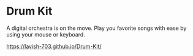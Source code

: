 # Drum Kit
A digital orchestra is on the move. Play you favorite songs with ease by using your mouse or keyboard.

https://lavish-703.github.io/Drum-Kit/
